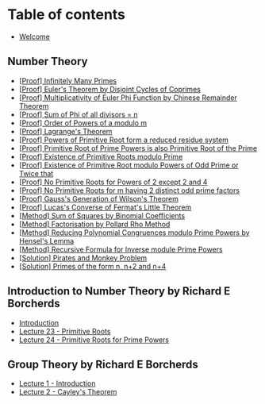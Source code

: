 # Table of contents

* [Welcome](README.md)

## Number Theory

* [\[Proof\] Infinitely Many Primes](number-theory/proof-infinitely-many-primes.md)
* [\[Proof\] Euler's Theorem by Disjoint Cycles of Coprimes](number-theory/proof-eulers-theorem-by-disjoint-cycles-of-coprimes.md)
* [\[Proof\] Multiplicativity of Euler Phi Function by Chinese Remainder Theorem](number-theory/proof-multiplicativity-of-euler-phi-function-by-chinese-remainer-theorem.md)
* [\[Proof\] Sum of Phi of all divisors = n](number-theory/proof-sum-of-phi-of-all-divisors-n.md)
* [\[Proof\] Order of Powers of a modulo m](number-theory/proof-order-of-powers-of-a-modulo-m.md)
* [\[Proof\] Lagrange's Theorem](number-theory/proof-lagranges-theorem.md)
* [\[Proof\] Powers of Primitive Root form a reduced residue system](number-theory/proof-powers-of-primitive-root-form-a-reduced-residue-system.md)
* [\[Proof\] Primitive Root of Prime Powers is also Primitive Root of the Prime](number-theory/proof-primitive-root-of-prime-powers-is-also-primitive-root-of-the-prime.md)
* [\[Proof\] Existence of Primitive Roots modulo Prime](number-theory/proof-existence-of-primitive-roots-modulo-prime.md)
* [\[Proof\] Existence of Primitive Root modulo Powers of Odd Prime or Twice that](number-theory/proof-existence-of-primitive-root-modulo-powers-of-odd-prime-or-twice-that.md)
* [\[Proof\] No Primitive Roots for Powers of 2 except 2 and 4](number-theory/proof-no-primitive-roots-for-powers-of-2-except-2-and-4.md)
* [\[Proof\] No Primitive Roots for m having 2 distinct odd prime factors](number-theory/proof-no-primitive-roots-for-m-having-2-distinct-odd-prime-factors.md)
* [\[Proof\] Gauss's Generation of Wilson's Theorem](number-theory/proof-gausss-generation-of-wilsons-theorem.md)
* [\[Proof\] Lucas's Converse of Fermat's Little Theorem](number-theory/proof-lucass-converse-of-fermats-little-theorem.md)
* [\[Method\] Sum of Squares by Binomial Coefficients](number-theory/method-sum-of-squares-by-binomial-coefficients.md)
* [\[Method\] Factorisation by Pollard Rho Method](number-theory/method-factorisation-by-pollard-rho-method.md)
* [\[Method\] Reducing Polynomial Congruences modulo Prime Powers by Hensel's Lemma](number-theory/method-reducing-polynomial-congruences-modulo-prime-powers-by-hensels-lemma.md)
* [\[Method\] Recursive Formula for Inverse module Prime Powers](number-theory/method-recursive-formula-for-inverse-module-prime-powers.md)
* [\[Solution\] Pirates and Monkey Problem](number-theory/solution-pirates-and-monkey-problem.md)
* [\[Solution\] Primes of the form n, n+2 and n+4](number-theory/solution-primes-of-the-form-n-n+2-and-n+4.md)

## Introduction to Number Theory by Richard E Borcherds

* [Introduction](introduction-to-number-theory-by-richard-e-borcherds/introduction.md)
* [Lecture 23 - Primitive Roots](introduction-to-number-theory-by-richard-e-borcherds/lecture-23-primitive-roots.md)
* [Lecture 24 - Primitive Roots for Prime Powers](introduction-to-number-theory-by-richard-e-borcherds/lecture-24-primitive-roots-for-prime-powers.md)

## Group Theory by Richard E Borcherds

* [Lecture 1 - Introduction](group-theory-by-richard-e-borcherds/lecture-1-introduction.md)
* [Lecture 2 - Cayley's Theorem](group-theory-by-richard-e-borcherds/lecture-2-cayleys-theorem.md)
